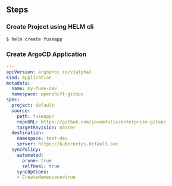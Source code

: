 ## Steps



### Create Project using HELM cli

```shell
$ helm create fuseapp
```



### Create ArgoCD Application

```yaml
---
apiVersion: argoproj.io/v1alpha1
kind: Application
metadata:
  name: my-fuse-dev
  namespace: openshift-gitops
spec:
  project: default
  source:
    path: fuseapp/
    repoURL: https://github.com/jovemfelix/enterprise-gitops
    targetRevision: master
  destination:
    namespace: test-dev
    server: https://kubernetes.default.svc
  syncPolicy:
    automated:
      prune: true
      selfHeal: true
    syncOptions:
    - CreateNamespace=true
```





